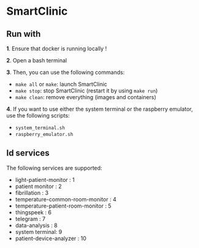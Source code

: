 # SmartClinic

## Run with

**1**. Ensure that docker is running locally !

**2**. Open a bash terminal

**3**. Then, you can use the following commands:

- `make all` or `make`: launch SmartClinic
- `make stop`: stop SmartClinic (restart it by using `make run`)
- `make clean`: remove everything (images and containers)

**4**. If you want to use either the system terminal or the raspberry emulator, use the following scripts:

- `system_terminal.sh`
- `raspberry_emulator.sh`

## Id services

The following services are supported:

- light-patient-monitor : 1
- patient monitor : 2
- fibrillation : 3
- temperature-common-room-monitor : 4
- temperature-patient-room-monitor : 5
- thingspeek : 6
- telegram : 7
- data-analysis : 8
- system terminal: 9
- patient-device-analyzer : 10





